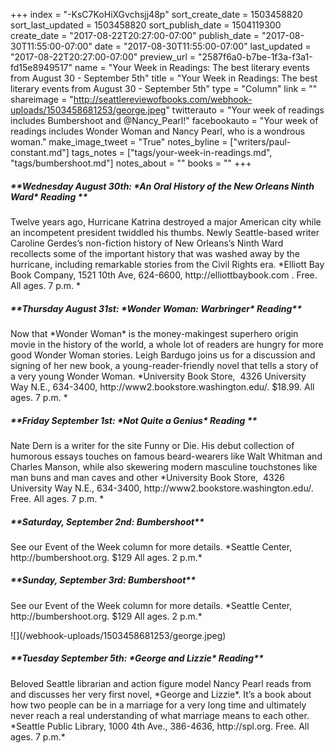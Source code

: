 +++
index = "-KsC7KoHiXGvchsjj48p"
sort_create_date = 1503458820
sort_last_updated = 1503458820
sort_publish_date = 1504119300
create_date = "2017-08-22T20:27:00-07:00"
publish_date = "2017-08-30T11:55:00-07:00"
date = "2017-08-30T11:55:00-07:00"
last_updated = "2017-08-22T20:27:00-07:00"
preview_url = "2587f6a0-b7be-1f3a-f3a1-fd15e8949517"
name = "Your Week in Readings: The best literary events from August 30 - September 5th"
title = "Your Week in Readings: The best literary events from August 30 - September 5th"
type = "Column"
link = ""
shareimage = "http://seattlereviewofbooks.com/webhook-uploads/1503458681253/george.jpeg"
twitterauto = "Your week of readings includes Bumbershoot and @Nancy_Pearl!"
facebookauto = "Your week of readings includes Wonder Woman and Nancy Pearl, who is a wondrous woman."
make_image_tweet = "True"
notes_byline = ["writers/paul-constant.md"]
tags_notes = ["tags/your-week-in-readings.md", "tags/bumbershoot.md"]
notes_about = ""
books = ""
+++
<p class="noindent"><h5>**Wednesday August 30th: *An Oral History of the New Orleans Ninth Ward* Reading
**</h5></p> 
Twelve years ago, Hurricane Katrina destroyed a major American city while an incompetent president twiddled his thumbs. Newly Seattle-based writer Caroline Gerdes’s non-fiction history of New Orleans’s Ninth Ward recollects some of the important history that was washed away by the hurricane, including remarkable stories from the Civil Rights era.
*Elliott Bay Book Company, 1521 10th Ave, 624-6600, http://elliottbaybook.com . Free. All ages. 7 p.m. *

 <p class="noindent"><h5>**Thursday August 31st: *Wonder Woman: Warbringer* Reading**</h5></p>
Now that *Wonder Woman* is the money-makingest superhero origin movie in the history of the world, a whole lot of readers are hungry for more good Wonder Woman stories. Leigh Bardugo joins us for a discussion and signing of her new book, a young-reader-friendly novel that tells a story of a very young Wonder Woman.
*University Book Store,  4326 University Way N.E., 634-3400, http://www2.bookstore.washington.edu/. $18.99. All ages. 7 p.m. *
 
<p class="noindent"><h5>**Friday September 1st: *Not Quite a Genius* Reading **</h5></p> 
Nate Dern is a writer for the site Funny or Die. His debut collection of humorous essays touches on famous beard-wearers like Walt Whitman and Charles Manson, while also skewering modern masculine touchstones like man buns and man caves and other 
*University Book Store,  4326 University Way N.E., 634-3400, http://www2.bookstore.washington.edu/. Free. All ages. 7 p.m. *

<p class="noindent"><h5>**Saturday, September 2nd: Bumbershoot**</h5></p> 
See our Event of the Week column for more details.
*Seattle Center, http://bumbershoot.org. $129 All ages. 2 p.m.*

<p class="noindent"><h5>**Sunday, September 3rd: Bumbershoot**</h5></p> 
See our Event of the Week column for more details.
*Seattle Center, http://bumbershoot.org. $129 All ages. 2 p.m.*

<p class="image-left">![](/webhook-uploads/1503458681253/george.jpeg)</p>
<p class="noindent"><h5>**Tuesday September 5th: *George and Lizzie* Reading**</h5></p> 
Beloved Seattle librarian and action figure model Nancy Pearl reads from and discusses her very first novel, *George and Lizzie*. It’s a book about how two people can be in a marriage for a very long time and ultimately never reach a real understanding of what marriage means to each other.
*Seattle Public Library, 1000 4th Ave., 386-4636, http://spl.org. Free. All ages. 7 p.m.*